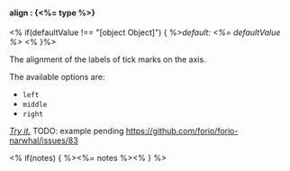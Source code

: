 #### **align** : {<%= type %>}

<% if(defaultValue !== "[object Object]") { %>*default: <%= defaultValue %>* <% }%>

The alignment of the labels of tick marks on the axis.

The available options are: 

* `left`
* `middle`
* `right`

*[Try it.](http://jsfiddle.net/forio/YkZu4/)*
TODO: example pending https://github.com/forio/forio-narwhal/issues/83

<% if(notes) { %><%= notes %><% } %>

